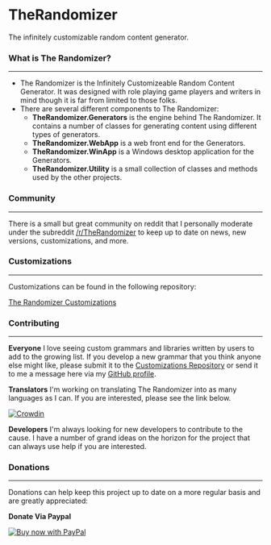 # TheRandomizer #
The infinitely customizable random content generator.

### What is The Randomizer? ###
---
* The Randomizer is the Infinitely Customizeable Random Content Generator.  It was designed with role playing game players and writers in mind though it is far from limited to those folks.
* There are several different components to The Randomizer:
  * **TheRandomizer.Generators** is the engine behind The Randomizer.  It contains a number of classes for generating content using different types of generators.
  * **TheRandomizer.WebApp** is a web front end for the Generators.
  * **TheRandomizer.WinApp** is a Windows desktop application for the Generators.
  * **TheRandomizer.Utility** is a small collection of classes and methods used by the other projects.

### Community ###
---
There is a small but great community on reddit that I personally moderate under the subreddit [/r/TheRandomizer](http://www.reddit.com/r/therandomizer) to keep up to date on news, new versions, customizations, and more.

### Customizations ###
---
Customizations can be found in the following repository:

[The Randomizer Customizations](https://github.com/melance/TheRandomizerWPFCustomizations)

### Contributing ###
---
**Everyone**
I love seeing custom grammars and libraries written by users to add to the growing list.  If you develop a new grammar that you think anyone else might like, please submit it to the [Customizations Repository](https://github.com/melance/TheRandomizerWPFCustomizations) or send it to me a message here via my [GitHub profile](https://github.com/melance).

**Translators**
I'm working on translating The Randomizer into as many languages as I can.  If you are interested, please see the link below.

[![Crowdin](https://d322cqt584bo4o.cloudfront.net/the-randomizer/localized.svg)](https://crowdin.com/project/the-randomizer)

**Developers**
I'm always looking for new developers to contribute to the cause.  I have a number of grand ideas on the horizon for the project that can always use help if you are interested.

### Donations ###
---
Donations can help keep this project up to date on a more regular basis and are greatly appreciated:

**Donate Via Paypal**

[<img src="https://www.paypalobjects.com/webstatic/en_US/i/buttons/cc-badges-ppmcvdam.png" alt="Buy now with PayPal" />](https://www.paypal.com/cgi-bin/webscr?cmd=_donations&business=RGRLDFD5WD2A2&lc=US&item_name=Solitude%20Software&currency_code=USD&bn=PP%2dDonationsBF%3abtn_donateCC_LG%2egif%3aNonHosted)
